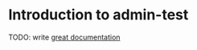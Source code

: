 # Introduction to admin-test

TODO: write [great documentation](http://jacobian.org/writing/what-to-write/)
